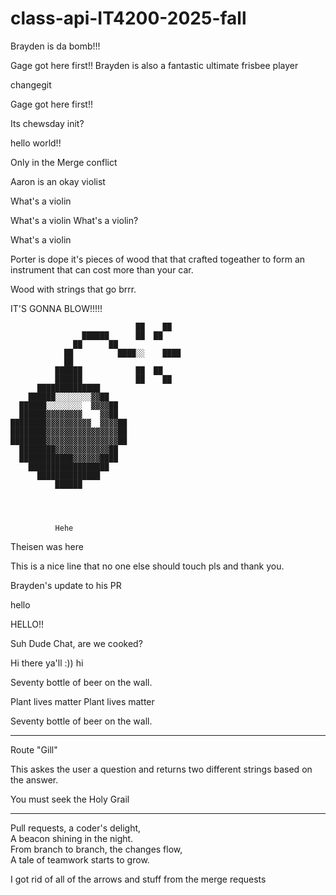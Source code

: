 # class-api-IT4200-2025-fall

Brayden is da bomb!!!


Gage got here first!!
Brayden is also a fantastic ultimate frisbee player

changegit

Gage got here first!!

Its chewsday init?

hello world!!

Only in the Merge conflict

Aaron is an okay violist

What's a violin

What's a violin
What's a violin?

What's a violin


Porter is dope
it's pieces of wood that that crafted togeather to form an instrument that can cost more than your car.

Wood with strings that go brrr.

IT'S GONNA BLOW!!!!!                                              
                                              
                                ██    ██      
                    ██████      ██  ██        
                  ██      ██                  
                ██          ████░░    ████    
                ██                            
              ██████            ██  ██        
              ██████            ██    ██      
          ██████████████                      
        ██████░░░░░░░░▓▓██                    
      ██████░░░░░░░░  ▓▓▓▓██                  
      ██████▓▓▓▓▓▓▓▓    ▓▓██                  
    ████████▓▓▓▓▓▓▓▓▓▓  ▓▓▓▓██              
    ████████▓▓▓▓▓▓▓▓▓▓▓▓▓▓▓▓██                
    ████████▓▓▓▓▓▓▓▓▓▓▓▓▓▓▓▓██                
      ████████▓▓▓▓▓▓▓▓▓▓▓▓██                  
      ████████████▓▓▓▓▓▓████                  
        ██████████████████                    
          ██████████████                      
              ██████ 




              Hehe                         

Theisen was here

This is a nice line that no one else should touch pls and thank you.

Brayden's update to his PR

hello

HELLO!!

Suh Dude
Chat, are we cooked?

Hi there ya'll :))
hi



Seventy bottle of beer on the wall.


Plant lives matter
Plant lives matter

Seventy bottle of beer on the wall.

------------
Route "Gill"

This askes the user a question and returns two different strings based on the answer.

You must seek the Holy Grail
_____________________________

Pull requests, a coder's delight,  
A beacon shining in the night.  
From branch to branch, the changes flow,  
A tale of teamwork starts to grow.  






I got rid of all of the arrows and stuff from the merge requests